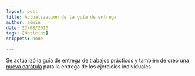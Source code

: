 ```yaml
---
layout: post
title: Actualización de la guía de entrega
author: admin
date: 22/08/2010
tags: [Noticias]
snippets: none

---
```

Se actualizó la guía de entrega de trabajos prácticos y también de creó una [nueva carátula](/institucional) para la entrega de los ejercicios individuales.
